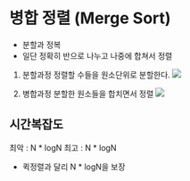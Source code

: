 # 병합 정렬 (Merge Sort)
- 분할과 정복
- 일단 정확히 반으로 나누고 나중에 합쳐서 정렬

1. 분할과정
 정렬할 수들을 원소단위로 분할한다.
![](https://img1.daumcdn.net/thumb/R1280x0/?scode=mtistory2&fname=http%3A%2F%2Fcfile2.uf.tistory.com%2Fimage%2F994E1D485AFACB77269A60)

2. 병합과정
 분할한 원소들을 합치면서 정렬
 ![](https://img1.daumcdn.net/thumb/R1280x0/?scode=mtistory2&fname=http%3A%2F%2Fcfile6.uf.tistory.com%2Fimage%2F99DF60485AFACBD603A744)

## 시간복잡도
최악 : N * logN
최고 : N * logN

- 퀵정렬과 달리  N * logN을 보장



